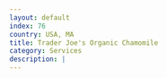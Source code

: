 ```yaml
---
layout: default
index: 76
country: USA, MA
title: Trader Joe's Organic Chamomile
category: Services
description: |
---
```

